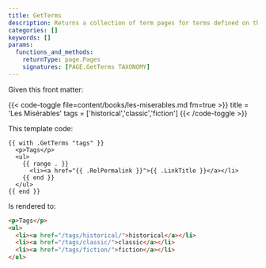 ```yaml
---
title: GetTerms
description: Returns a collection of term pages for terms defined on the given page in the given taxonomy, ordered according to the sequence in which they appear in front matter.
categories: []
keywords: []
params:
  functions_and_methods:
    returnType: page.Pages
    signatures: [PAGE.GetTerms TAXONOMY]
---
```


Given this front matter:

{{< code-toggle file=content/books/les-miserables.md fm=true >}}
title = 'Les Misérables'
tags = ['historical','classic','fiction']
{{< /code-toggle >}}

This template code:

```go-html-template
{{ with .GetTerms "tags" }}
  <p>Tags</p>
  <ul>
    {{ range . }}
      <li><a href="{{ .RelPermalink }}">{{ .LinkTitle }}</a></li>
    {{ end }}
  </ul>
{{ end }}
```

Is rendered to:

```html
<p>Tags</p>
<ul>
  <li><a href="/tags/historical/">historical</a></li>
  <li><a href="/tags/classic/">classic</a></li>
  <li><a href="/tags/fiction/">fiction</a></li>
</ul>
```
